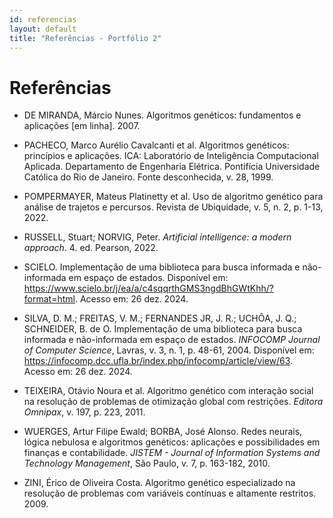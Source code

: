 ```yaml
---
id: referencias
layout: default
title: "Referências - Portfólio 2"
---
```


# Referências

- DE MIRANDA, Márcio Nunes. Algoritmos genéticos: fundamentos e aplicações [em linha]. 2007.

- PACHECO, Marco Aurélio Cavalcanti et al. Algoritmos genéticos: princípios e aplicações. ICA: Laboratório de Inteligência Computacional Aplicada. Departamento de Engenharia Elétrica. Pontifícia Universidade Católica do Rio de Janeiro. Fonte desconhecida, v. 28, 1999.

- POMPERMAYER, Mateus Platinetty et al. Uso de algoritmo genético para análise de trajetos e percursos. Revista de Ubiquidade, v. 5, n. 2, p. 1-13, 2022.

- RUSSELL, Stuart; NORVIG, Peter. *Artificial intelligence: a modern approach*. 4. ed. Pearson, 2022.

- SCIELO. Implementação de uma biblioteca para busca informada e não-informada em espaço de estados. Disponível em: <https://www.scielo.br/j/ea/a/c4sqqrthGMS3ngdBhGWtKhh/?format=html>. Acesso em: 26 dez. 2024.

- SILVA, D. M.; FREITAS, V. M.; FERNANDES JR, J. R.; UCHÔA, J. Q.; SCHNEIDER, B. de O. Implementação de uma biblioteca para busca informada e não-informada em espaço de estados. *INFOCOMP Journal of Computer Science*, Lavras, v. 3, n. 1, p. 48-61, 2004. Disponível em: <https://infocomp.dcc.ufla.br/index.php/infocomp/article/view/63>. Acesso em: 26 dez. 2024.

- TEIXEIRA, Otávio Noura et al. Algoritmo genético com interação social na resolução de problemas de otimização global com restrições. *Editora Omnipax*, v. 197, p. 223, 2011.

- WUERGES, Artur Filipe Ewald; BORBA, José Alonso. Redes neurais, lógica nebulosa e algoritmos genéticos: aplicações e possibilidades em finanças e contabilidade. *JISTEM - Journal of Information Systems and Technology Management*, São Paulo, v. 7, p. 163-182, 2010.

- ZINI, Érico de Oliveira Costa. Algoritmo genético especializado na resolução de problemas com variáveis contínuas e altamente restritos. 2009.

